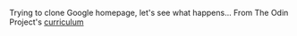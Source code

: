 Trying to clone Google homepage, let's see what happens...
From The Odin Project's [curriculum](http://www.theodinproject.com/courses/web-development-101/lessons/html-css)